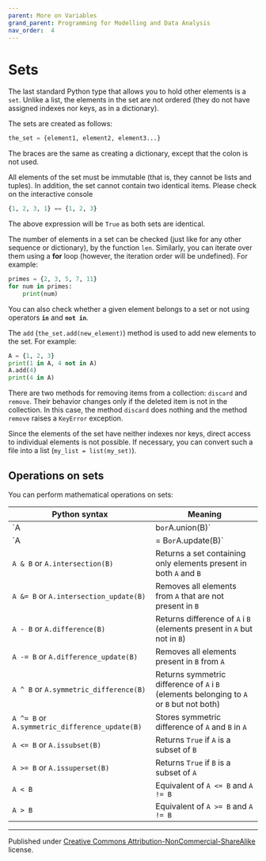 ```yaml
---
parent: More on Variables
grand_parent: Programming for Modelling and Data Analysis
nav_order:  4
---
```


# Sets

The last standard Python type that allows you to hold other elements is a `set`. Unlike a list, the elements in the set are not ordered (they do not have assigned indexes nor keys, as in a dictionary).

The sets are created as follows:

```python
the_set = {element1, element2, element3...}
```

The braces are the same as creating a dictionary, except that the colon is not used.

All elements of the set must be immutable (that is, they cannot be lists and tuples). In addition, the set cannot contain two identical items. Please check on the interactive console

```python
{1, 2, 3, 1} == {1, 2, 3}
```

The above expression will be `True` as both sets are identical.

The number of elements in a set can be checked (just like for any other sequence or dictionary), by the function `len`. Similarly, you can iterate over them using a **for** loop (however, the iteration order will be undefined). For example:

```python
primes = {2, 3, 5, 7, 11}
for num in primes:
    print(num)
```

You can also check whether a given element belongs to a set or not using operators **`in`** and **`not in`**.

The `add` (`the_set.add(new_element)`) method is used to add new elements to the set. For example:

```python
A = {1, 2, 3}
print(1 in A, 4 not in A)
A.add(4)
print(4 in A)
```

There are two methods for removing items from a collection: `discard` and `remove`. Their behavior changes only if the deleted item is not in the collection. In this case, the method `discard` does nothing and the method `remove` raises a `KeyError` exception.

Since the elements of the set have neither indexes nor keys, direct access to individual elements is not possible. If necessary, you can convert such a file into a list (`my_list = list(my_set)`).

## Operations on sets

You can perform mathematical operations on sets:

| Python syntax                                  | Meaning                                                                                   |
| ---------------------------------------------- | ----------------------------------------------------------------------------------------- |
| `A | b` or `A.union(B)`                        | Returns a set that contains elements from both `A` and `B`                                |
| `A |= B` or `A.update(B)`                      | Adds all elements present in `B` to `A`                                                   |
| `A & B` or `A.intersection(B)`                 | Returns a set containing only elements present in both `A` and `B`                        |
| `A &= B` or `A.intersection_update(B)`         | Removes all elements from `A` that are not present in `B`                                 |
| `A - B` or `A.difference(B)`                   | Returns difference of `A` i `B` (elements present in `A` but not in `B`)                  |
| `A -= B` or `A.difference_update(B)`           | Removes all elements present in `B` from `A`                                              |
| `A ^ B` or `A.symmetric_difference(B)`         | Returns symmetric difference of `A` i `B` (elements belonging to `A` or `B` but not both) |
| `A ^= B` or `A.symmetric_difference_update(B)` | Stores symmetric difference of `A` and `B` in `A`                                         |
| `A <= B` or `A.issubset(B)`                    | Returns `True` if `A` is a subset of `B`                                                  |
| `A >= B` or `A.issuperset(B)`                  | Returns `True` if `B` is a subset of `A`                                                  |
| `A < B`                                        | Equivalent of `A <= B` and `A != B`                                                       |
| `A > B`                                        | Equivalent of `A >= B` and `A != B`                                                       |

<hr/>

Published under [Creative Commons Attribution-NonCommercial-ShareAlike](https://creativecommons.org/licenses/by-nc-sa/4.0/) license.
